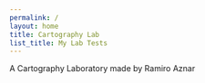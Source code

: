 ```yaml
---
permalink: /
layout: home
title: Cartography Lab
list_title: My Lab Tests
---
```


A Cartography Laboratory made by Ramiro Aznar
